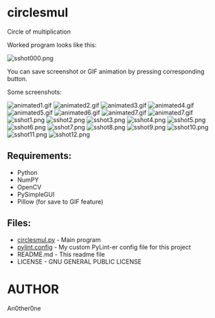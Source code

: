 # circlesmul
Circle of multiplication

Worked program looks like this:

![sshot000.png](img/sshot00.png)

You can save screenshot or GIF animation by pressing corresponding button.

Some screenshots:

![animated1.gif](img/animated1.gif)
![animated2.gif](img/animated2.gif)
![animated3.gif](img/animated3.gif)
![animated4.gif](img/animated4.gif)
![animated5.gif](img/animated5.gif)
![animated6.gif](img/animated6.gif)
![animated7.gif](img/animated7.gif)
![animated7.gif](img/animated8.gif)
![sshot1.png](img/sshot1.png)
![sshot2.png](img/sshot2.png)
![sshot3.png](img/sshot3.png)
![sshot4.png](img/sshot4.png)
![sshot5.png](img/sshot5.png)
![sshot6.png](img/sshot6.png)
![sshot7.png](img/sshot7.png)
![sshot8.png](img/sshot8.png)
![sshot9.png](img/sshot9.png)
![sshot10.png](img/sshot10.png)
![sshot11.png](img/sshot11_.png)
![sshot12.png](img/sshot12.png)

## Requirements:

* Python
* NumPY
* OpenCV
* PySimpleGUI
* Pillow (for save to GIF feature)

## Files:
	
* [circlesmul.py](circlesmul.py) - Main program
* [pylint.config](pylint.config) - My custom PyLint-er config file for this project
* README.md - This readme file
* LICENSE - GNU GENERAL PUBLIC LICENSE

# AUTHOR
   An0ther0ne
   